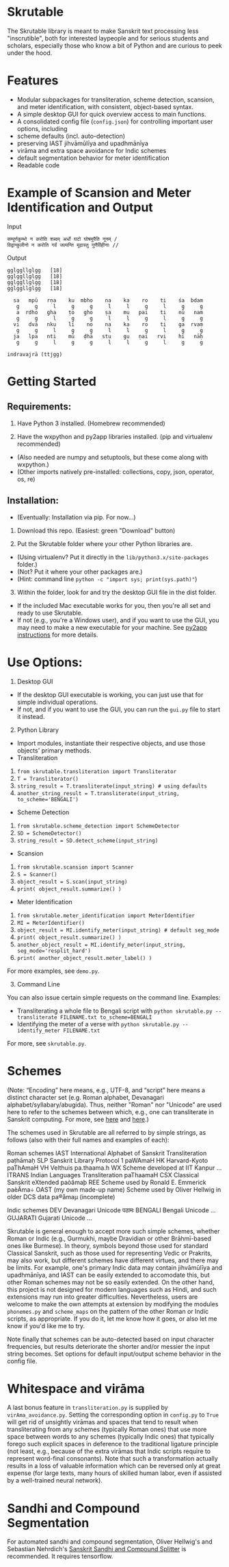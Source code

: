 # Skrutable

The Skrutable library is meant to make Sanskrit text processing less "inscrutible", both for interested laypeople and for serious students and scholars, especially those who know a bit of Python and are curious to peek under the hood.

# Features

* Modular subpackages for transliteration, scheme detection, scansion, and meter identification, with consistent, object-based syntax.
* A simple desktop GUI for quick overview access to main functions.
* A consolidated config file (`config.json`) for controlling important user options, including
 * scheme defaults (incl. auto-detection)
 * preserving IAST jihvāmūlīya and upadhmānīya
 * virāma and extra space avoidance for Indic schemes
 * default segmentation behavior for meter identification
* Readable code

# Example of Scansion and Meter Identification and Output

Input

~~~
सम्पूर्णकुम्भो न करोति शब्दम् अर्धो घटो घोषमुपैति नूनम् /
विद्वान्कुलीनो न करोति गर्वं जल्पन्ति मूढास्तु गुणैर्विहीनाः //
~~~

Output

~~~
gglggllglgg   [18]
gglggllglgg   [18]
gglggllglgg   [18]
gglggllglgg   [18]

  sa   mpū   rṇa    ku  mbho    na    ka    ro    ti    śa  bdam      
   g     g     l     g     g     l     l     g     l     g     g
   a  rdho   gha    ṭo   gho    ṣa    mu   pai    ti    nū   nam      
   g     g     l     g     g     l     l     g     l     g     g
  vi   dvā   nku    lī    no    na    ka    ro    ti    ga  rvaṃ      
   g     g     l     g     g     l     l     g     l     g     g
  ja   lpa   nti    mū   ḍhā   stu    gu   ṇai   rvi    hī   nāḥ      
   g     g     l     g     g     l     l     g     l     g     g

indravajrā (ttjgg)
~~~

# Getting Started

## Requirements:

1. Have Python 3 installed. (Homebrew recommended)

2. Have the wxpython and py2app libraries installed. (pip and virtualenv recommended)
* (Also needed are numpy and setuptools, but these come along with wxpython.)
* (Other imports natively pre-installed: collections, copy, json, operator, os, re)

## Installation:

* (Eventually: Installation via pip. For now...)

1. Download this repo. (Easiest: green "Download" button)

2. Put the Skrutable folder where your other Python libraries are.
* (Using virtualenv? Put it directly in the `lib/python3.x/site-packages` folder.)
* (Not? Put it where your other packages are.)
 * (Hint: command line `python -c "import sys; print(sys.path)"`)

3. Within the folder, look for and try the desktop GUI file in the dist folder.
* If the included Mac executable works for you, then you're all set and ready to use Skrutable.
* If not (e.g., you're a Windows user), and if you want to use the GUI, you may need to make a new executable for your machine. See [py2app instructions](https://py2app.readthedocs.io/en/latest/tutorial.html) for more details.

# Use Options:

1. Desktop GUI
* If the desktop GUI executable is working, you can just use that for simple individual operations.
* If not, and if you want to use the GUI, you can run the `gui.py` file to start it instead.

2. Python Library
* Import modules, instantiate their respective objects, and use those objects' primary methods.
 * Transliteration
  1. `from skrutable.transliteration import Transliterator`
  2. `T = Transliterator()`
  3. `string_result = T.transliterate(input_string) # using defaults`
  4. `another_string_result = T.transliterate(input_string, to_scheme='BENGALI')`
 * Scheme Detection
  1. `from skrutable.scheme_detection import SchemeDetector`
  2. `SD = SchemeDetector()`
  3. `string_result = SD.detect_scheme(input_string)`
 * Scansion
  1. `from skrutable.scansion import Scanner`
  2. `S = Scanner()`
  3. `object_result = S.scan(input_string)`
  4. `print( object_result.summarize() )`
 * Meter Identification
  1. `from skrutable.meter_identification import MeterIdentifier`
  2. `MI = MeterIdentifier()`
  3. `object_result = MI.identify_meter(input_string) # default seg_mode`
  4. `print( object_result.summarize() )`
  5. `another_object_result = MI.identify_meter(input_string, seg_mode='resplit_hard')`
  6. `print( another_object_result.meter_label() )`

For more examples, see `demo.py`.

3. Command Line

You can also issue certain simple requests on the command line. Examples:
* Transliterating a whole file to Bengali script with `python skrutable.py --transliterate FILENAME.txt to_scheme=BENGALI`
* Identifying the meter of a verse with `python skrutable.py --identify_meter FILENAME.txt`

For more, see `skrutable.py`.

# Schemes

(Note: “Encoding” here means, e.g., UTF-8, and “script” here means a distinct character set (e.g. Roman alphabet, Devanagari alphabet/syllabary/abugida). Thus, neither "Roman" nor "Unicode" are used here to refer to the schemes between which, e.g., one can transliterate in Sanskrit computing. For more, see [here](http://indology.info/email/members/wujastyk/) and [here](http://sanskritlibrary.org/Sanskrit/pub/lies_sl.pdf).)

The schemes used in Skrutable are all referred to by simple strings, as follows (also with their full names and examples of each):

Roman schemes
IAST International Alphabet of Sanskrit Transliteration paṭhāmaḥ
SLP Sanskrit Library Protocol 1 paWAmaH
HK Harvard-Kyoto paThAmaH
VH Velthuis pa.thaama.h
WX Scheme developed at IIT Kanpur ...
ITRANS Indian Languages Transliteration paThaamaH
CSX Classical Sanskrit eXtended paòâmaþ
REE Scheme used by Ronald E. Emmerick paèÃma÷
OAST (my own made-up name) Scheme used by Oliver Hellwig in older DCS data pa®åmaµ (incomplete)

Indic schemes
DEV Devanagari Unicode पठामः
BENGALI Bengali Unicode ...
GUJARATI Gujarati Unicode ...

Skrutable is general enough to accept more such simple schemes, whether Roman or Indic (e.g., Gurmukhi, maybe Dravidian or other Brāhmī-based ones like Burmese). In theory, symbols beyond those used for standard Classical Sanskrit, such as those used for representing Vedic or Prakrits, may also work, but different schemes have different virtues, and there may be limits. For example, one's primary Indic data may contain jihvāmūlīya and upadhmānīya, and IAST can be easily extended to accomodate this, but other Roman schemes may not be so easily extended. On the other hand, this project is not designed for modern languages such as Hindi, and such extensions may run into greater difficulties. Nevertheless, users are welcome to make the own attempts at extension by modifying the modules `phonemes.py` and `scheme_maps` on the pattern of the other Roman or Indic scripts, as appropriate. If you do it, let me know how it goes, or also let me know if you'd like me to try.

Note finally that schemes can be auto-detected based on input character frequencies, but results deteriorate the shorter and/or messier the input string becomes. Set options for default input/output scheme behavior in the config file.

# Whitespace and virāma

A last bonus feature in `transliteration.py` is supplied by `virAma_avoidance.py`. Setting the corresponding option in `config.py` to `True` will get rid of unsightly virāmas and spaces that tend to result when transliterating from any schemes (typically Roman ones) that use more space between words to any schemes (typically Indic ones) that typically forego such explicit spaces in deference to the traditional ligature principle (not least, e.g., because of the extra virāmas that Indic scripts require to represent word-final consonants). Note that such a transformation actually results in a loss of valuable information which can be reversed only at great expense (for large texts, many hours of skilled human labor, even if assisted by a well-trained neural network).

# Sandhi and Compound Segmentation

For automated sandhi and compound segmentation, Oliver Hellwig's and Sebastian Nehrdich's [Sanskrit Sandhi and Compound Splitter](https://github.com/OliverHellwig/sanskrit/tree/master/papers/2018emnlp) is recommended. It requires tensorflow.